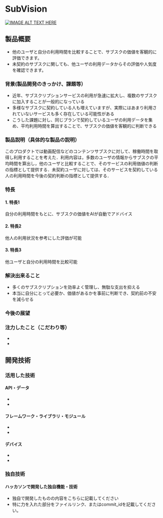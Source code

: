 # SubVision

[![IMAGE ALT TEXT HERE](https://jphacks.com/wp-content/uploads/2024/07/JPHACKS2024_ogp.jpg)](https://www.youtube.com/watch?v=DZXUkEj-CSI)

## 製品概要
- 他のユーザと自分の利用時間を比較することで、サブスクの価値を客観的に評価できます。
- 未契約のサブスクに関しても、他ユーザの利用データからその評価や人気度を確認できます。
  
### 背景(製品開発のきっかけ、課題等）
- 近年、サブスクリプションサービスの利用が急速に拡大し、複数のサブスクに加入することが一般的になっている
- 多様なサブスクに契約している人も増えていますが、実際にはあまり利用されていないサービスも多く存在している可能性がある
- こうした課題に対し、同じプランで契約しているユーザの利用データを集め、平均利用時間を算出することで、サブスクの価値を客観的に判断できる
### 製品説明（具体的な製品の説明）
このプロダクトでは動画配信などのコンテンツサブスクに対して、稼働時間を取得し利用することを考えた．利用内容は，多数のユーザの情報からサブスクの平均時間を算出し，他のユーザと比較することで、そのサービスの利用価値の判断の指標として提供する．未契約ユーザに対しては、そのサービスを契約している人の利用時間を今後の契約判断の指標として提供する．
### 特長
#### 1. 特長1　
自分の利用時間をもとに、サブスクの価値をAIが自動でアドバイス
#### 2. 特長2
 他人の利用状況を参考にした評価が可能
#### 3. 特長3
他ユーザと自分の利用時間を比較可能
### 解決出来ること
- 多くのサブスクリプションを効率よく管理し、無駄な支出を抑える
- 本当に自分にとって必要か、価値があるかを事前に判断でき、契約前の不安を減らせる
### 今後の展望
### 注力したこと（こだわり等）
* 
* 

## 開発技術
### 活用した技術
#### API・データ
* 
* 

#### フレームワーク・ライブラリ・モジュール
* 
* 

#### デバイス
* 
* 

### 独自技術
#### ハッカソンで開発した独自機能・技術
* 独自で開発したものの内容をこちらに記載してください
* 特に力を入れた部分をファイルリンク、またはcommit_idを記載してください。
